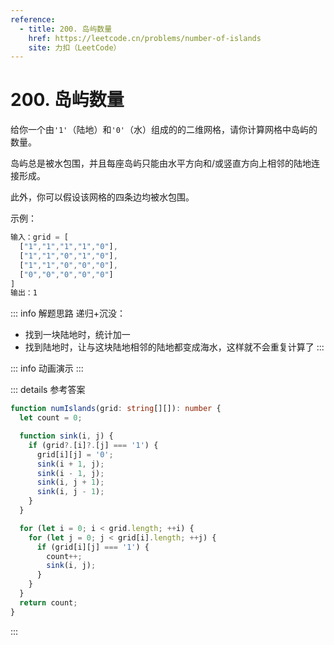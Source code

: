 ```yaml
---
reference:
  - title: 200. 岛屿数量
    href: https://leetcode.cn/problems/number-of-islands
    site: 力扣（LeetCode）
---
```


# 200. 岛屿数量

给你一个由`'1'`（陆地）和`'0'`（水）组成的的二维网格，请你计算网格中岛屿的数量。

岛屿总是被水包围，并且每座岛屿只能由水平方向和/或竖直方向上相邻的陆地连接形成。

此外，你可以假设该网格的四条边均被水包围。

示例：

```js
输入：grid = [
  ["1","1","1","1","0"],
  ["1","1","0","1","0"],
  ["1","1","0","0","0"],
  ["0","0","0","0","0"]
]
输出：1
```

::: info 解题思路
递归+沉没：

- 找到一块陆地时，统计加一
- 找到陆地时，让与这块陆地相邻的陆地都变成海水，这样就不会重复计算了
:::

<script setup>
import Demo from './demos/200.vue';
</script>

::: info 动画演示
<Demo />
:::

::: details 参考答案
```ts
function numIslands(grid: string[][]): number {
  let count = 0;

  function sink(i, j) {
    if (grid?.[i]?.[j] === '1') {
      grid[i][j] = '0';
      sink(i + 1, j);
      sink(i - 1, j);
      sink(i, j + 1);
      sink(i, j - 1);
    }
  }

  for (let i = 0; i < grid.length; ++i) {
    for (let j = 0; j < grid[i].length; ++j) {
      if (grid[i][j] === '1') {
        count++;
        sink(i, j);
      }
    }
  }
  return count;
}
```
:::

